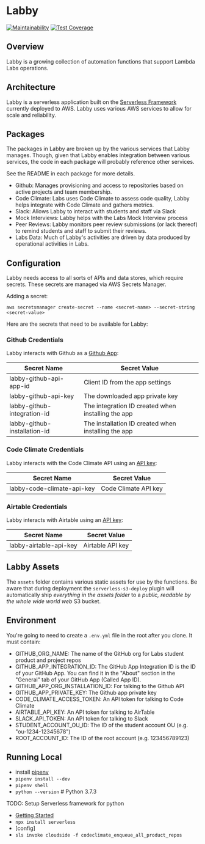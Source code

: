 # Labby

[![Maintainability](https://api.codeclimate.com/v1/badges/f9310d8480b61b88f0d4/maintainability)](https://codeclimate.com/github/Lambda-School-Labs/labby-functions/maintainability)
[![Test Coverage](https://api.codeclimate.com/v1/badges/f9310d8480b61b88f0d4/test_coverage)](https://codeclimate.com/github/Lambda-School-Labs/labby-functions/test_coverage)

## Overview

Labby is a growing collection of automation functions that support Lambda Labs operations.

## Architecture

Labby is a serverless application built on the [Serverless Framework](https://serverless.com) currently deployed to AWS. Labby uses various AWS services to allow for scale and reliability.

## Packages

The packages in Labby are broken up by the various services that Labby manages. Though, given that Labby enables integration between various services, the code in each package will probably reference other services.

See the README in each package for more details.

- Github: Manages provisioning and access to repositories based on active projects and team membership.
- Code Climate: Labs uses Code Climate to assess code quality, Labby helps integrate with Code Climate and gathers metrics.
- Slack: Allows Labby to interact with students and staff via Slack
- Mock Interviews: Labby helps with the Labs Mock Interview process
- Peer Reviews: Labby monitors peer review submissions (or lack thereof) to remind students and staff to submit their reviews.
- Labs Data: Much of Labby's activities are driven by data produced by operational activities in Labs.

## Configuration

Labby needs access to all sorts of APIs and data stores, which require secrets. These secrets are managed via AWS Secrets Manager.

Adding a secret:

```shell
aws secretsmanager create-secret --name <secret-name> --secret-string <secret-value>
```

Here are the secrets that need to be available for Labby:

### Github Credentials

Labby interacts with Github as a [Github App](https://developer.github.com/apps/):

| Secret Name                  | Secret Value                                        |
| ---------------------------- | --------------------------------------------------- |
| labby-github-api-app-id      | Client ID from the app settings                     |
| labby-github-api-key         | The downloaded app private key                      |
| labby-github-integration-id  | The integration ID created when installing the app  |
| labby-github-installation-id | The installation ID created when installing the app |

### Code Climate Credentials

Labby interacts with the Code Climate API using an [API key](https://developer.codeclimate.com/#overview):

| Secret Name                | Secret Value         |
| -------------------------- | -------------------- |
| labby-code-climate-api-key | Code Climate API key |

### Airtable Credentials

Labby interacts with Airtable using an [API key](https://airtable.com/api):

| Secret Name            | Secret Value     |
| ---------------------- | ---------------- |
| labby-airtable-api-key | Airtable API key |

## Labby Assets

The `assets` folder contains various static assets for use by the functions. Be aware that during deployment the `serverless-s3-deploy` plugin will automatically ship _everything in the assets folder_ to a _public, readable by the whole wide world web_ S3 bucket.

## Environment

You're going to need to create a `.env.yml` file in the root after you clone. It must contain:

- GITHUB_ORG_NAME: The name of the GitHub org for Labs student product and project repos
- GITHUB_APP_INTEGRATION_ID: The GitHub App Integration ID is the ID of your GitHub App. You can find it in the "About" section in the "General" tab of your GitHub App (Called App ID).
- GITHUB_APP_ORG_INSTALLATION_ID: For talking to the Github API
- GITHUB_APP_PRIVATE_KEY: The Github app private key
- CODE_CLIMATE_ACCESS_TOKEN: An API token for talking to Code Climate
- AIRTABLE_API_KEY: An API token for talking to AirTable
- SLACK_API_TOKEN: An API token for talking to Slack
- STUDENT_ACCOUNT_OU_ID: The ID of the student account OU (e.g. "ou-1234-12345678")
- ROOT_ACCOUNT_ID: The ID of the root account (e.g. 123456789123)

## Running Local

- install [pipenv](https://github.com/pypa/pipenv)
- `pipenv install --dev`
- `pipenv shell`
- `python --version` # Python 3.7.3

TODO: Setup Serverless framework for python

- [Getting Started](https://serverless.com/framework/docs/getting-started/)
- `npx install serverless`
- [config]
- `sls invoke cloudside -f codeclimate_enqueue_all_product_repos`
